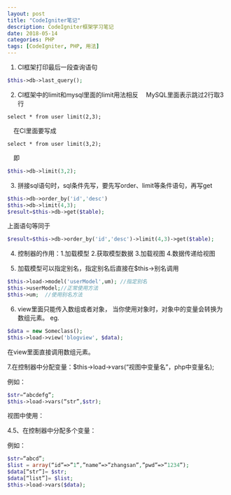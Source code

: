 ```yaml
---
layout: post
title: "CodeIgniter笔记"
description: CodeIgniter框架学习笔记
date: 2018-05-14
categories: PHP
tags: [CodeIgniter, PHP, 用法]
---
```


1. CI框架打印最后一段查询语句
~~~php
$this->db->last_query();
~~~
2. CI框架中的limit和mysql里面的limit用法相反
&emsp;MySQL里面表示跳过2行取3行
~~~mysql
select * from user limit(2,3);
~~~
&emsp;在CI里面要写成
~~~mysql
select * from user limit(3,2);
~~~
&emsp;即
~~~php
$this->db->limit(3,2);
~~~

3. 拼接sql语句时，sql条件先写，要先写order、limit等条件语句，再写get
~~~php
$this->db->order_by('id','desc')
$this->db->limit(4,3);
$result=$this->db->get($table);
~~~
上面语句等同于
~~~php
$result=$this->db->order_by('id','desc')->limit(4,3)->get($table);
~~~

4. 控制器的作用：1.加载模型 2.获取模型数据 3.加载视图 4.数据传递给视图

5. 加载模型可以指定别名，指定别名后直接在$this->别名调用
~~~php
$this->load->model('userModel',um); //指定别名
$this->userModel;//正常使用方法
$this->um;  //使用别名方法
~~~

6. view里面只能传入数组或者对象，
当你使用对象时，对象中的变量会转换为数组元素。
eg.
~~~php
$data = new Someclass();
$this->load->view('blogview', $data);
~~~
在view里面直接调用数组元素。


7.在控制器中分配变量：$this->load->vars(“视图中变量名”，php中变量名);
 
例如：
~~~php
$str=“abcdefg”;
$this->load->vars(“str”,$str);
~~~
视图中使用：<?php echo $str;?>
 
4.5、在控制器中分配多个变量：
 
例如：
~~~php
$str=“abcd”;
$list = array(“id”=>”1”,”name”=>”zhangsan”,”pwd”=>”1234”);
$data[“str”]= $str;
$data[“list”]= $list;
$this->load->vars($data);
~~~














